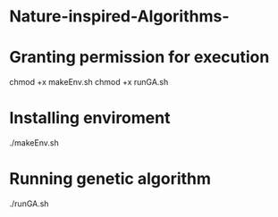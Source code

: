 # Nature-inspired-Algorithms-

# Granting permission for execution
chmod +x makeEnv.sh
chmod +x runGA.sh

# Installing enviroment
./makeEnv.sh

# Running genetic algorithm
./runGA.sh